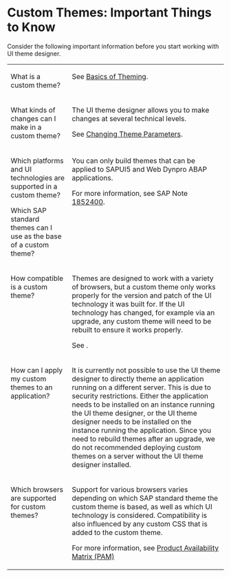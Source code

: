 <!-- loio66030d17406b401ab3df99c1b27c5e42 -->

# Custom Themes: Important Things to Know

Consider the following important information before you start working with UI theme designer.




<table>
<tr>
<td valign="top">

What is a custom theme?

</td>
<td valign="top">

See [Basics of Theming](../About-Themes/basics-of-theming-91ebfe2.md).

</td>
</tr>
<tr>
<td valign="top">

What kinds of changes can I make in a custom theme?

</td>
<td valign="top">

The UI theme designer allows you to make changes at several technical levels.

See [Changing Theme Parameters](../Create-Themes/changing-theme-parameters-0d328f8.md).

</td>
</tr>
<tr>
<td valign="top">

Which platforms and UI technologies are supported in a custom theme?

Which SAP standard themes can I use as the base of a custom theme?

</td>
<td valign="top">

You can only build themes that can be applied to SAPUI5 and Web Dynpro ABAP applications.

For more information, see SAP Note [1852400](https://me.sap.com/notes/1852400).

</td>
</tr>
<tr>
<td valign="top">

How compatible is a custom theme?

</td>
<td valign="top">

Themes are designed to work with a variety of browsers, but a custom theme only works properly for the version and patch of the UI technology it was built for. If the UI technology has changed, for example via an upgrade, any custom theme will need to be rebuilt to ensure it works properly.

See  <?sap-ot O2O class="- topic/xref " href="07454f04fad6456fb1634f2c1046ed59.xml" text="" desc="" xtrc="xref:5" xtrf="file:/home/builder/src/dita-all/kte1707741254273/loio0b1c0667f49744caaa87d02130d4ac5d_en-US/src/content/localization/en-us/66030d17406b401ab3df99c1b27c5e42.xml" output-class="" current-file="file:/home/builder/tp.net.sf.dita-ot/2.3/plugins/com.elovirta.dita.markdown_1.3.0/xsl/dita2markdownImpl.xsl" ?> .

</td>
</tr>
<tr>
<td valign="top">

How can I apply my custom themes to an application?

</td>
<td valign="top">

It is currently not possible to use the UI theme designer to directly theme an application running on a different server. This is due to security restrictions. Either the application needs to be installed on an instance running the UI theme designer, or the UI theme designer needs to be installed on the instance running the application. Since you need to rebuild themes after an upgrade, we do not recommended deploying custom themes on a server without the UI theme designer installed.

</td>
</tr>
<tr>
<td valign="top">

Which browsers are supported for custom themes?

</td>
<td valign="top">

Support for various browsers varies depending on which SAP standard theme the custom theme is based, as well as which UI technology is considered. Compatibility is also influenced by any custom CSS that is added to the custom theme.

For more information, see [Product Availability Matrix \(PAM\)](https://support.sap.com/release-upgrade-maintenance/pam.html)

</td>
</tr>
</table>

